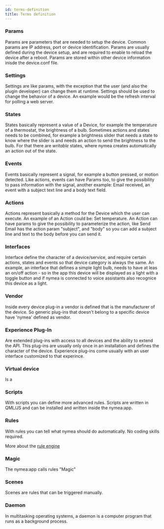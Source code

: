 ```yaml
---
id: terms-definition
title: Terms definition
---
```



### Params

Params are parameters that are needed to setup the device. Common params are IP address, port or device identification. Params are usually defined during the device setup, and are required to enable to reload the device after a reboot. Params are stored within other device information inisde the device.conf file.

### Settings

Settings are like params, with the exception that the user (and also the plugin developer) can change them at runtime. Settings should be used to change the behavior of a device. An example would be the refresh interval for polling a web server.

### States    

States basically represent a value of a Device, for example the temperature of a thermostat, the brightness of a bulb.
Sometimes actions and states needs to be combined, for example a brightness slider that needs a state to know where the slider 
is and needs an action to send the brightness to the bulb. For that there are _writable_ states, where nymea creates automatically
an action out of the state.

### Events

Events basically represent a signal, for example a button pressed, or motion detected. 
Like actions, events can have Params too, to give the possibility to pass information with the signal, another example: Email received, an event with a subject text line and a body text field.

### Actions

Actions represent basically a method for the Device which the user can execute. An example of an Action could be: Set temperature. 
An Action can have params to give the possibility to parameterize the action, like Send Email has the action param "subject", and "body" so you can add a subject line and text to the body before you can send it.

### Interfaces

Interface define the character of a device/service, and require certain actions, states and events so that device category is always the same. An example, an interface that defines a simple light bulb, needs to have at leas an on/off action - so in the app this device will be displayed as a light with a toggle button and if nymea is connected to voice assistants also recognice this device as a light.

### Vendor

Inside every device plug-in a vendor is defined that is the manufacturer of the device. So generic plug-ins that doesn't belong to a specific device have 'nymea' defined as vendor. 

### Experience Plug-In

Are extended plug-ins with access to all devices and the ability to extend the API. This plug-ins are usually only once in an installation and defines the character of the device. Experience plug-ins come usually with an user interface customized to that experince. 

### Virtual device

Is a 

### Scripts

With scripts you can define more advanced rules. Scripts are written in QML/JS and can be installed and written inside the nymea:app.

### Rules

With rules you can tell what nymea should do automatically. No coding skills required.

More about the [rule engine](/docs/about/rule-engine)

### Magic

The nymea:app calls rules "Magic" 

### Scenes

Scenes are rules that can be triggered manually.

### Daemon

In multitasking operating systems, a daemon is a computer program that runs as a background process.
